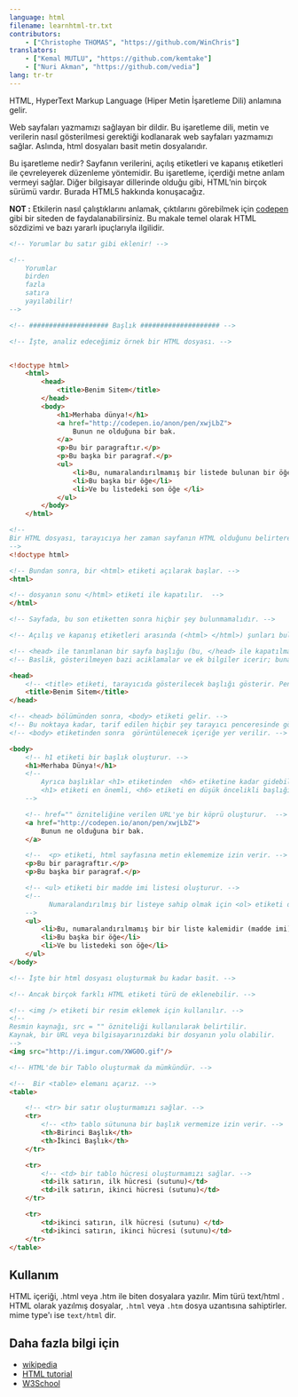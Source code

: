 ```yaml
---
language: html
filename: learnhtml-tr.txt
contributors:
    - ["Christophe THOMAS", "https://github.com/WinChris"]
translators:
    - ["Kemal MUTLU", "https://github.com/kemtake"]
    - ["Nuri Akman", "https://github.com/vedia"]
lang: tr-tr
---
```


HTML, HyperText Markup Language (Hiper Metin İşaretleme Dili) anlamına gelir.

Web sayfaları yazmamızı sağlayan bir dildir. Bu işaretleme dili, metin ve verilerin nasıl gösterilmesi gerektiği kodlanarak web sayfaları yazmamızı sağlar. Aslında, html dosyaları basit metin dosyalarıdır.

Bu işaretleme nedir? Sayfanın verilerini, açılış etiketleri ve kapanış etiketleri ile çevreleyerek düzenleme yöntemidir. Bu işaretleme, içerdiği metne anlam vermeyi sağlar. Diğer bilgisayar dillerinde olduğu gibi, HTML’nin birçok sürümü vardır. Burada HTML5 hakkında konuşacağız. 

**NOT :** Etkilerin nasıl çalıştıklarını anlamak, çıktılarını görebilmek için [codepen](https://codepen.io/) gibi bir siteden de faydalanabilirsiniz. Bu makale temel olarak HTML sözdizimi ve bazı yararlı ipuçlarıyla ilgilidir.

```html
<!-- Yorumlar bu satır gibi eklenir! -->

<!--
	Yorumlar
    birden
	fazla
	satıra
	yayılabilir!
-->

<!-- #################### Başlık #################### -->

<!-- İşte, analiz edeceğimiz örnek bir HTML dosyası. -->


<!doctype html>
	<html>
		<head>
			<title>Benim Sitem</title>
		</head>
		<body>
			<h1>Merhaba dünya!</h1>
			<a href="http://codepen.io/anon/pen/xwjLbZ">
				Bunun ne olduğuna bir bak.
			</a>
			<p>Bu bir paragraftır.</p>
			<p>Bu başka bir paragraf.</p>
			<ul>
				<li>Bu, numaralandırılmamış bir listede bulunan bir öğe/maddedir (madde imi)</li>
				<li>Bu başka bir öğe</li>
				<li>Ve bu listedeki son öğe </li>
			</ul>
		</body>
	</html>

<!--
Bir HTML dosyası, tarayıcıya her zaman sayfanın HTML olduğunu belirterek başlar.
-->
<!doctype html>

<!-- Bundan sonra, bir <html> etiketi açılarak başlar. -->
<html>

<!-- dosyanın sonu </html> etiketi ile kapatılır.  -->
</html>

<!-- Sayfada, bu son etiketten sonra hiçbir şey bulunmamalıdır. -->

<!-- Açılış ve kapanış etiketleri arasında (<html> </html>) şunları bulunur: -->

<!-- <head> ile tanımlanan bir sayfa başlığu (bu, </head> ile kapatılmalıdır). -->
<!-- Baslik, gösterilmeyen bazi aciklamalar ve ek bilgiler icerir; buna üstveri denir. -->

<head>
	<!-- <title> etiketi, tarayıcıda gösterilecek başlığı gösterir. Pencerenin başlık çubuğu ve sekme adı.-->
	<title>Benim Sitem</title>
</head>

<!-- <head> bölümünden sonra, <body> etiketi gelir. -->
<!-- Bu noktaya kadar, tarif edilen hiçbir şey tarayıcı penceresinde görünmez. -->
<!-- <body> etiketinden sonra  görüntülenecek içeriğe yer verilir. -->

<body>
	<!-- h1 etiketi bir başlık oluşturur. -->
	<h1>Merhaba Dünya!</h1>
	<!--
		Ayrıca başlıklar <h1> etiketinden  <h6> etiketine kadar gidebilir.
		<h1> etiketi en önemli, <h6> etiketi en düşük öncelikli başlığı yazmamızı sağlar.
	-->

	<!-- href="" özniteliğine verilen URL'ye bir köprü oluşturur.  -->
	<a href="http://codepen.io/anon/pen/xwjLbZ">
		Bunun ne olduğuna bir bak.
	</a>

	<!--  <p> etiketi, html sayfasına metin eklememize izin verir. -->
	<p>Bu bir paragraftır.</p>
	<p>Bu başka bir paragraf.</p>

	<!-- <ul> etiketi bir madde imi listesi oluşturur. -->
	<!--
          Numaralandırılmış bir listeye sahip olmak için <ol> etiketi de kullanılabilir. Bu durumda 1. madde 2. madde vb. şekilde gider.
	-->
	<ul>
		<li>Bu, numaralandırılmamış bir bir liste kalemidir (madde imi)</li>
		<li>Bu başka bir öğe</li>
		<li>Ve bu listedeki son öğe</li>
	</ul>
</body>

<!-- İşte bir html dosyası oluşturmak bu kadar basit. -->

<!-- Ancak birçok farklı HTML etiketi türü de eklenebilir. -->

<!-- <img /> etiketi bir resim eklemek için kullanılır. -->
<!--
Resmin kaynağı, src = "" özniteliği kullanılarak belirtilir.
Kaynak, bir URL veya bilgisayarınızdaki bir dosyanın yolu olabilir.
-->
<img src="http://i.imgur.com/XWG0O.gif"/>

<!-- HTML'de bir Tablo oluşturmak da mümkündür. -->

<!--  Bir <table> elemanı açarız. -->
<table>

	<!-- <tr> bir satır oluşturmamızı sağlar. -->
	<tr>
		<!-- <th> tablo sütununa bir başlık vermemize izin verir. -->
		<th>Birinci Başlık</th>
		<th>İkinci Başlık</th>
	</tr>

	<tr>
		<!-- <td> bir tablo hücresi oluşturmamızı sağlar. -->
		<td>ilk satırın, ilk hücresi (sutunu)</td>
		<td>ilk satırın, ikinci hücresi (sutunu)</td>
	</tr>

	<tr>
		<td>ikinci satırın, ilk hücresi (sutunu) </td>
		<td>ikinci satırın, ikinci hücresi (sutunu)</td>
	</tr>
</table>
```

## Kullanım

HTML içeriği, .html veya .htm ile biten dosyalara yazılır. Mim türü text/html .
HTML olarak yazılmış dosyalar,  `.html` veya `.htm` dosya uzantısına sahiptirler. mime type'ı ise `text/html` dir.

## Daha fazla bilgi için

* [wikipedia](https://en.wikipedia.org/wiki/HTML)
* [HTML tutorial](https://developer.mozilla.org/en-US/docs/Web/HTML)
* [W3School](http://www.w3schools.com/html/html_intro.asp)
